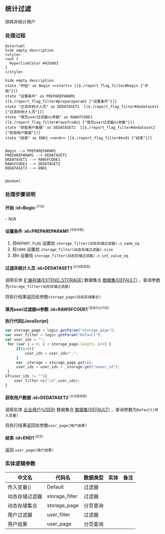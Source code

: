 ## 统计过滤 <!-- {docsify-ignore-all} -->

   排除非统计用户

### 处理过程

```plantuml
@startuml
hide empty description
<style>
root {
  HyperlinkColor #42b983
}
</style>

hide empty description
state "开始" as Begin <<start>> [[$./report_flag_filter#begin {"开始"}]]
state "设置条件" as PREPAREPARAM1  [[$./report_flag_filter#prepareparam1 {"设置条件"}]]
state "过滤非统计人员" as DEDATASET1  [[$./report_flag_filter#dedataset1 {"过滤非统计人员"}]]
state "填充user过滤器ni参数" as RAWSFCODE1  [[$./report_flag_filter#rawsfcode1 {"填充user过滤器ni参数"}]]
state "获取用户数据" as DEDATASET2  [[$./report_flag_filter#dedataset2 {"获取用户数据"}]]
state "结束" as END1 <<end>> [[$./report_flag_filter#end1 {"结束"}]]


Begin --> PREPAREPARAM1
PREPAREPARAM1 --> DEDATASET1
DEDATASET1 --> RAWSFCODE1
RAWSFCODE1 --> DEDATASET2
DEDATASET2 --> END1


@enduml
```


### 处理步骤说明

#### 开始 :id=Begin<sup class="footnote-symbol"> <font color=gray size=1>[开始]</font></sup>



*- N/A*
#### 设置条件 :id=PREPAREPARAM1<sup class="footnote-symbol"> <font color=gray size=1>[准备参数]</font></sup>



1. 将`REPORT_FLAG` 设置给  `storage_filter(动态存储过滤器).n_name_eq`
2. 将`1000` 设置给  `storage_filter(动态存储过滤器).size`
3. 将`0` 设置给  `storage_filter(动态存储过滤器).n_int_value_eq`

#### 过滤非统计人员 :id=DEDATASET1<sup class="footnote-symbol"> <font color=gray size=1>[实体数据集]</font></sup>



调用实体 [扩展存储(EXTEND_STORAGE)](module/Base/extend_storage.md) 数据集合 [数据集(DEFAULT)](module/Base/extend_storage#数据集合) ，查询参数为`storage_filter(动态存储过滤器)`

将执行结果返回给参数`storage_page(动态存储集合)`

#### 填充user过滤器ni参数 :id=RAWSFCODE1<sup class="footnote-symbol"> <font color=gray size=1>[直接后台代码]</font></sup>



<p class="panel-title"><b>执行代码[JavaScript]</b></p>

```javascript
var storage_page = logic.getParam("storage_page");
var user_filter = logic.getParam("Default");
var user_ids = "";
 for (var i = 0; i < storage_page.length; i++) {
     if(i>0){
         user_ids = user_ids+",";
     }
     var _storage = storage_page.get(i);
     user_ids = user_ids + _storage.get("owner_id");
 }
if(user_ids != ""){
    user_filter.ni("id",user_ids);
}
```

#### 获取用户数据 :id=DEDATASET2<sup class="footnote-symbol"> <font color=gray size=1>[实体数据集]</font></sup>



调用实体 [企业用户(USER)](module/Base/user.md) 数据集合 [数据集(DEFAULT)](module/Base/user#数据集合) ，查询参数为`Default(传入变量)`

将执行结果返回给参数`user_page(用户结果)`

#### 结束 :id=END1<sup class="footnote-symbol"> <font color=gray size=1>[结束]</font></sup>



返回 `user_page(用户结果)`



### 实体逻辑参数

|    中文名   |    代码名    |  数据类型    |  实体   |备注 |
| --------| --------| -------- | -------- | --------   |
|传入变量(<i class="fa fa-check"/></i>)|Default|过滤器|||
|动态存储过滤器|storage_filter|过滤器|||
|动态存储集合|storage_page|分页查询|||
|用户过滤器|user_filter|过滤器|||
|用户结果|user_page|分页查询|||
